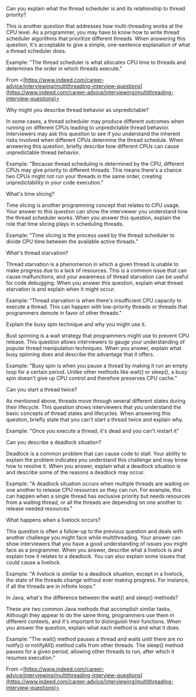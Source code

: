 Can you explain what the thread scheduler is and its relationship to thread priority?

This is another question that addresses how multi-threading works at the CPU level. As a programmer, you may have to know how to write thread scheduler algorithms that prioritize different threads. When answering this question, it's acceptable to give a simple, one-sentence explanation of what a thread scheduler does.

Example: "The thread scheduler is what allocates CPU time to threads and determines the order in which threads execute."

From <[https://www.indeed.com/career-advice/interviewing/multithreading-interview-questions](https://www.indeed.com/career-advice/interviewing/multithreading-interview-questions)>



Why might you describe thread behavior as unpredictable?

In some cases, a thread scheduler may produce different outcomes when running on different CPUs leading to unpredictable thread behavior. Interviewers may ask this question to see if you understand the inherent risks involved when different CPUs determine the thread schedule. When answering this question, briefly describe how different CPUs can cause unpredictable thread behavior.

Example: "Because thread scheduling is determined by the CPU, different CPUs may give priority to different threads. This means there's a chance two CPUs might not run your threads in the same order, creating unpredictability in your code execution."


What's time slicing?

Time slicing is another programming concept that relates to CPU usage. Your answer to this question can show the interviewer you understand how the thread scheduler works. When you answer this question, explain the role that time slicing plays in scheduling threads.

Example: "Time slicing is the process used by the thread scheduler to divide CPU time between the available active threads."


What's thread starvation?

Thread starvation is a phenomenon in which a given thread is unable to make progress due to a lack of resources. This is a common issue that can cause malfunctions, and your awareness of thread starvation can be useful for code debugging. When you answer this question, explain what thread starvation is and explain when it might occur.

Example: "Thread starvation is when there's insufficient CPU capacity to execute a thread. This can happen with low-priority threads or threads that programmers demote in favor of other threads."


Explain the busy spin technique and why you might use it.

Bust spinning is a wait strategy that programmers might use to prevent CPU release. This question allows interviewers to gauge your understanding of popular thread manipulation techniques. When you answer, explain what busy spinning does and describe the advantage that it offers.

Example: "Busy spin is when you pause a thread by making it run an empty loop for a certain period. Unlike other methods like wait() or sleep(), a busy spin doesn't give up CPU control and therefore preserves CPU cache."


Can you start a thread twice?

As mentioned above, threads move through several different states during their lifecycle. This question shows interviewers that you understand the basic concepts of thread states and lifecycles. When answering this question, briefly state that you can't start a thread twice and explain why.

Example: "Once you execute a thread, it's dead and you can't restart it"


Can you describe a deadlock situation?

Deadlock is a common problem that can cause code to stall. Your ability to explain the problem indicates you understand this challenge and may know how to resolve it. When you answer, explain what a deadlock situation is and describe some of the reasons a deadlock may occur.

Example: "A deadlock situation occurs when multiple threads are waiting on one another to release CPU resources so they can run. For example, this can happen when a single thread has exclusive priority but needs resources from a waiting thread, or all the threads are depending on one another to release needed resources."




What happens when a livelock occurs?

This question is often a follow-up to the previous question and deals with another challenge you might face while multithreading. Your answer can show interviewers that you have a good understanding of issues you might face as a programmer. When you answer, describe what a livelock is and explain how it relates to a deadlock. You can also explain some issues that could cause a livelock.

Example: "A livelock is similar to a deadlock situation, except in a livelock, the state of the threads change without ever making progress. For instance, if all the threads are in infinite loops."



In Java, what's the difference between the wait() and sleep() methods? 

These are two common Java methods that accomplish similar tasks. Although they appear to do the same thing, programmers use them in different contexts, and it's important to distinguish their functions. When you answer the question, explain what each method is and what it does. 

Example: "The wait() method pauses a thread and waits until there are no notify() or notifyAll() method calls from other threads. The sleep() method pauses for a given period, allowing other threads to run, after which it resumes execution." 

From <[https://www.indeed.com/career-advice/interviewing/multithreading-interview-questions](https://www.indeed.com/career-advice/interviewing/multithreading-interview-questions)>